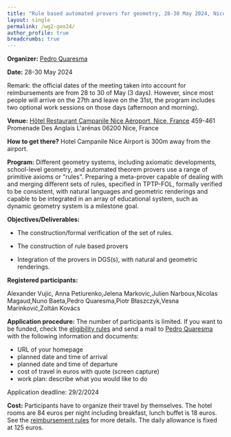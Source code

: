 ```yaml
---
title: "Rule based automated provers for geometry, 28-30 May 2024, Nice, France"
layout: single
permalink: /wg2-geo24/
author_profile: true
breadcrumbs: true
---
```


**Organizer:**  [Pedro Quaresma](http://www.mat.uc.pt/~pedro/)

**Date:** 28-30 May 2024

Remark: the official dates of the meeting taken into account for reimbursements are from 28 to 30 of May (3 days). However, since most people will arrive on the 27th and leave on the 31st, the program includes two optional work sessions on those days (afternoon and morning).

**Venue:** [Hôtel Restaurant Campanile Nice Aéroport, Nice, France](https://nice-aeroport.campanile.com/fr-fr/) 459-461 Promenade Des Anglais L'arénas 06200 Nice, France

**How to get there?** Hotel Campanile Nice Airport is 300m away from the airport.

**Program:** Different geometry systems, including axiomatic developments, school-level geometry, and automated theorem provers use a range of primitive axioms or "rules". Preparing a meta-prover capable of dealing with and merging different sets of rules, specified in TPTP-FOL, formally verified to be consistent, with natural languages and geometric renderings and capable to be integrated in an array of educational system, such as dynamic geometry system is a milestone goal.

**Objectives/Deliverables:**

* The construction/formal verification of the set of
   rules.

* The construction of rule based provers

*  Integration of the provers in DGS(s), with  natural and geometric renderings.

**Registered participants:**

Alexander Vujic, Anna Petiurenko,Jelena Markovic,Julien Narboux,Nicolas Magaud,Nuno Baeta,Pedro Quaresma,Piotr Błaszczyk,Vesna Marinković,Zoltán Kovács


**Application procedure:** The number of participants is limited. If you want to be funded, check the [eligibility rules](https://europroofnet.github.io/eligibility/) and send a mail to [Pedro Quaresma](mailto:pedro@mat.uc.pt) with the following information and documents:

  * URL of your homepage
  * planned date and time of arrival
  * planned date and time of departure
  * cost of travel in euros with quote (screen capture)
  * work plan: describe what you would like to do

Application deadline: 29/2/2024

**Cost:** Participants have to organize their travel by themselves. The hotel rooms are 84 euros per night including breakfast, lunch buffet is 18 euros.  See the [reimbursement rules](https://europroofnet.github.io/reimbursement-rules/) for more details. The daily allowance is fixed at 125 euros. 
